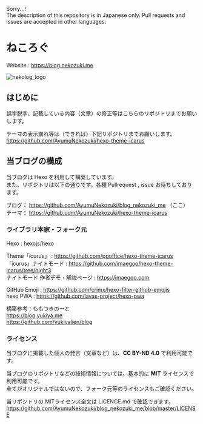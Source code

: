 Sorry...! <br>
The description of this repository is in Japanese only.
Pull requests and issues are accepted in other languages.

# ねころぐ
Website : https://blog.nekozuki.me 

![nekolog_logo](https://blog.nekozuki.me/img/favicon.png "nekolog_logo")

## はじめに
誤字脱字、記載している内容（文章）の修正等はこちらのリポジトリまでお願いします。

テーマの表示崩れ等は（できれば）下記リポジトリまでお願いします。<br>
https://github.com/AyumuNekozuki/hexo-theme-icarus 

## 当ブログの構成

当ブログは Hexo を利用して構築しています。<br>
また、リポジトリは以下の通りです。各種 Pullrequest , issue お待ちしております。

ブログ： https://github.com/AyumuNekozuki/blog_nekozuki_me （ここ）<br>
テーマ： https://github.com/AyumuNekozuki/hexo-theme-icarus

### ライブラリ本家・フォーク元

Hexo :  hexojs/hexo

Theme「icurus」 :  https://github.com/ppoffice/hexo-theme-icarus <br>
「icurus」ナイトモード :  https://github.com/imaegoo/hexo-theme-icarus/tree/night3 <br>
ナイトモード 作者デモ・解説ページ :  https://imaegoo.com

GitHub Emoji :  https://github.com/crimx/hexo-filter-github-emojis <br>
hexo PWA :  https://github.com/lavas-project/hexo-pwa

構築参考：ももつきのーと <br>
https://blog.yukiya.me <br>
https://github.com/yukiyalien/blog 

### ライセンス
当ブログに掲載した個人の発言（文章など）は、**CC BY-ND 4.0** で利用可能です。

当ブログのリポジトリなどの技術情報については、基本的に **MIT** ライセンスで利用可能です。<br>
全てがオリジナルではないので、フォーク元等のライセンスもご確認ください。

当リポジトリの MITライセンス全文は LICENCE.md で確認できます。
https://github.com/AyumuNekozuki/blog_nekozuki_me/blob/master/LICENSE
